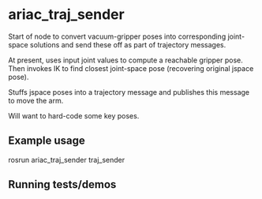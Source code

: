 # ariac_traj_sender

Start of node to convert vacuum-gripper poses into corresponding joint-space solutions
and send these off as part of trajectory messages.

At present, uses input joint values to compute a reachable gripper pose.
Then invokes IK to find closest joint-space pose (recovering original jspace pose).

Stuffs jspace poses into a trajectory message and publishes this message to move the arm.

Will want to hard-code some key poses.

## Example usage
rosrun ariac_traj_sender traj_sender 

## Running tests/demos
    
